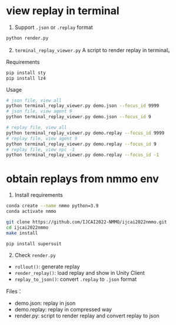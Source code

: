# view replay in terminal

1. Support `.json` or `.replay` format
```bash
python render.py
```

2. `terminal_replay_viewer.py` A script to render replay in terminal。

Requirements
```bash
pip install sty
pip install lz4
```

Usage
```bash
# json file, view all
python terminal_replay_viewer.py demo.json --focus_id 9999
# json file, view agent 9
python terminal_replay_viewer.py demo.json --focus_id 9

# replay file, view all
python terminal_replay_viewer.py demo.replay --focus_id 9999
# replay file, view agent 9
python terminal_replay_viewer.py demo.replay --focus_id 9
# replay file, view npc -1
python terminal_replay_viewer.py demo.replay --focus_id -1
```

# obtain replays from nmmo env

1. Install requirements
```bash
conda create --name nmmo python=3.9
conda activate nmmo

git clone https://github.com/IJCAI2022-NMMO/ijcai2022nmmo.git
cd ijcai2022nmmo
make install

pip install supersuit
```
2. Check `render.py`

* `rollout()`: generate replay
* `render_replay()`: load replay and show in Unity Client
* `replay_to_json()`: convert `.replay` to `.json` format

Files：
- demo.json: replay in json
- demo.replay: replay in compressed way
- render.py: script to render replay and convert replay to json
